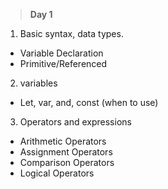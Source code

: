  > **Day 1**	
  1. Basic syntax, data types.
   - Variable Declaration
   - Primitive/Referenced
  2. variables
   - Let, var, and, const (when to use)
  3. Operators and expressions
   - Arithmetic Operators
   - Assignment Operators
   - Comparison Operators
   - Logical Operators  
  
  

